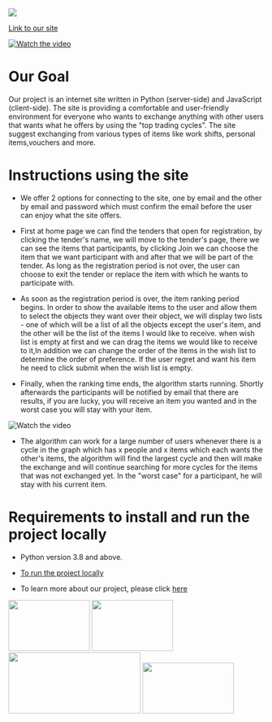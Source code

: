 <img src="https://imgur.com/P4MRLZZ.png">

 [Link to our site](https://multitrade.herokuapp.com/) 


[![Watch the video](https://i.imgur.com/jm6p70b.jpeg)](https://streamable.com/t47ijc)

#  Our Goal

Our project is an internet site written in Python (server-side) and JavaScript (client-side).
The site is providing a comfortable and user-friendly environment for everyone who wants to exchange anything with other users that wants what he offers by using the "top trading cycles".
The site suggest exchanging from various types of items like work shifts, personal items,vouchers and more.
 
 #  Instructions using the site
 
+ We offer 2 options for connecting to the site, one by email and the other by email and password which must confirm the email before the user can enjoy what the site offers.

+ First at home page we can find the tenders that open for registration, by clicking the tender's name, we will move to the tender's page, there we can see the items that participants, by clicking Join we can choose the item that we want participant with and after that we will be part of the tender.
As long as the registration period is not over, the user can choose to exit the tender or replace the item with which he wants to participate with.

+ As soon as the registration period is over, the item ranking period begins.
In order to show the available items to the user and allow them to select the objects they want over their object, we will display two lists - one of which will be a list of all the objects except the user's item, and the other will be the list of the items  I would like to receive. when wish list is empty at first and we can drag the items we would like to receive to it,In addition we can change the order of the items in the wish list to determine the order of preference.
If the user regret and want his item he need to click submit when the wish list is empty.

+ Finally, when the ranking time ends, the algorithm starts running.
Shortly afterwards the participants will be notified by email that there are results, 
if you are lucky, you will receive an item you wanted and in the worst case you will stay with your item.

 ![Watch the video](https://thumbs.gfycat.com/CapitalDimpledHoneyeater-size_restricted.gif) 

+ The algorithm can work for a large number of users whenever there is a cycle in the graph which has x people and x items which each wants the other's items, the algorithm will find the largest cycle and then will make the exchange and will continue searching for more cycles for the items that was not exchanged yet. In the "worst case" for a participant, he will stay with his current item.


# Requirements to install and run the project locally
+ Python version 3.8 and above.
+ [To run the project locally](https://github.com/aricRach/final-project/blob/master/tutorials/For%20local%20use.pdf)

+ To learn more about our project, please click [here](https://github.com/aricRach/final-project/blob/master/EX/final%20presentation.pptx)


<img src="https://upload.wikimedia.org/wikipedia/commons/3/3c/Flask_logo.svg" width="160" height="100" >  <img src="https://encrypted-tbn0.gstatic.com/images?q=tbn%3AANd9GcR4Vx1dLENnSr9Ic8j8DYn6htodsJ8O-txerw&usqp=CAU" width="160" height="100" >  <img src="https://encrypted-tbn0.gstatic.com/images?q=tbn%3AANd9GcRkjyiljkv4CXJgBwxBhKn99dR72f0_wYWZ6A&usqp=CAU" width="260" height="120"> <img src="https://encrypted-tbn0.gstatic.com/images?q=tbn%3AANd9GcQmyUP-wq_7VSFviHOH617pWoGkSNy6Ms9Q7A&usqp=CAU" width="180" height="100">
